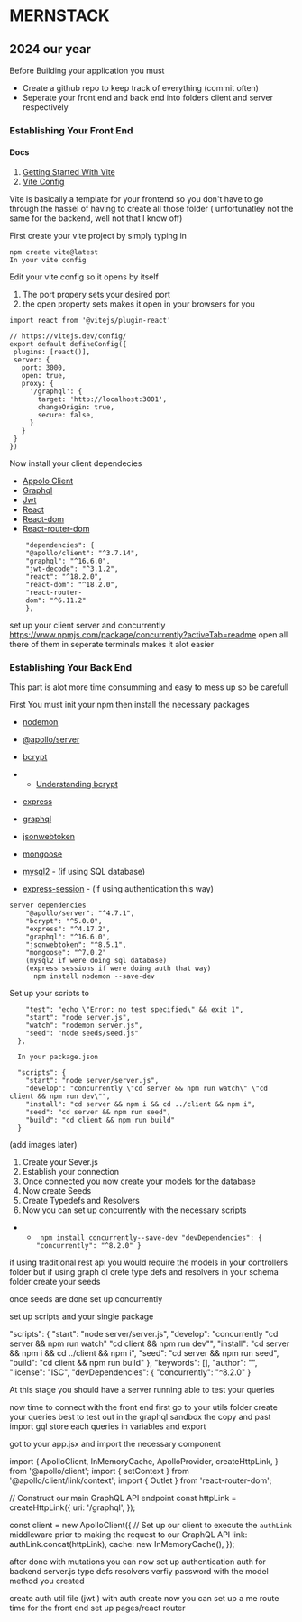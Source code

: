 # MERNSTACK
## 2024 our year
Before Building your application you must
* Create a github repo to keep track of everything (commit often)
* Seperate your front end and back end into folders client and server respectively 

### Establishing Your Front End
#### Docs
1.  [Getting Started With Vite](https://vitejs.dev/guide/ )
2.  [Vite Config](https://vitejs.dev/config/)

Vite is basically a template for your frontend so you don't have to go through the hassel of having to create all those folder ( unfortunatley not the same for the backend, well not that I know off)

First create your vite project by simply typing in 

    
    npm create vite@latest 
    In your vite config 

Edit your vite config so it opens by itself
1. The port propery sets your desired port
2. the open property sets makes it open in your browsers for you
    
 ``````  import { defineConfig } from 'vite'
import react from '@vitejs/plugin-react'

// https://vitejs.dev/config/
export default defineConfig({
  plugins: [react()],
  server: {
    port: 3000,
    open: true,
    proxy: {
      '/graphql': {
        target: 'http://localhost:3001',
        changeOrigin: true,
        secure: false,
      }
    }
  }
})

``````

    

Now install your client dependecies
* [Appolo Client](https://www.npmjs.com/package/@apollo/client)
* [Graphql](https://www.npmjs.com/package/graphql)
* [Jwt](https://www.npmjs.com/package/jwt-decode)
* [React](https://www.npmjs.com/package/react)
* [React-dom](https://www.npmjs.com/package/react-dom)
* [React-router-dom](https://www.npmjs.com/package/react-router-dom)
``````
    "dependencies": {
    "@apollo/client": "^3.7.14",
    "graphql": "^16.6.0",
    "jwt-decode": "^3.1.2",
    "react": "^18.2.0",
    "react-dom": "^18.2.0",
    "react-router-
    dom": "^6.11.2"
    },
 ``````   
 

set up your client server and concurrently
https://www.npmjs.com/package/concurrently?activeTab=readme
open all there of them in seperate terminals makes it alot easier

### Establishing Your Back End
This part is alot more time consumming and easy to mess up so be carefull

First You must init your npm then install the necessary packages
* [nodemon](https://www.npmjs.com/package/nodemon)

* [@apollo/server](https://www.npmjs.com/package/@apollo/server) 
* [bcrypt](https://www.npmjs.com/package/bcrypt) 
* * [Understanding bcrypt](//https://auth0.com/blog/hashing-in-action-understanding-bcrypt/)
* [express](https://www.npmjs.com/package/express) 
* [graphql](https://www.npmjs.com/package/graphql)
* [jsonwebtoken](https://www.npmjs.com/package/jsonwebtoken) 
* [mongoose](https://www.npmjs.com/package/mongoose)
* [mysql2](https://www.npmjs.com/package/mysql2) - (if using SQL database)
* [express-session](https://www.npmjs.com/package/express-session) - (if using authentication this way)

``````
server dependencies
    "@apollo/server": "^4.7.1",
    "bcrypt": "^5.0.0",
    "express": "^4.17.2",
    "graphql": "^16.6.0",
    "jsonwebtoken": "^8.5.1",
    "mongoose": "^7.0.2"
    (mysql2 if were doing sql database)
    (express sessions if were doing auth that way)
      npm install nodemon --save-dev

``````
Set up your scripts to 
```"scripts": {
    "test": "echo \"Error: no test specified\" && exit 1",
    "start": "node server.js",
    "watch": "nodemon server.js",
    "seed": "node seeds/seed.js"
  },
  
  In your package.json

  "scripts": {
    "start": "node server/server.js",
    "develop": "concurrently \"cd server && npm run watch\" \"cd client && npm run dev\"",
    "install": "cd server && npm i && cd ../client && npm i",
    "seed": "cd server && npm run seed",
    "build": "cd client && npm run build"
  }
  ``````
(add images later)

1. Create your Sever.js
2. Establish your connection 
3. Once connected you now create your models for the database
4. Now create Seeds
5. Create Typedefs and Resolvers
6. Now you can set up concurrently with the necessary scripts 

* * `` npm install concurrently--save-dev "devDependencies": {
    "concurrently": "^8.2.0"
  }``


if using traditional rest api you would require the models in your controllers folder but if using graph ql
crete type defs and resolvers in your schema folder 
create your seeds

once seeds are done set up concurrently

set up scripts and your single package

 "scripts": {
    "start": "node server/server.js",
    "develop": "concurrently \"cd server && npm run watch\" \"cd client && npm run dev\"",
    "install": "cd server && npm i && cd ../client && npm i",
    "seed": "cd server && npm run seed",
    "build": "cd client && npm run build"
  },
  "keywords": [],
  "author": "",
  "license": "ISC",
  "devDependencies": {
    "concurrently": "^8.2.0"
  }

  At this stage you should have a server running able to test your queries

  now time to connect with the front end
  first go to your utils folder
  create your queries best to test out in the graphql sandbox the copy and past
  import gql
  store each queries in variables and export

  got to your app.jsx
   and import the necessary component

import {
  ApolloClient,
  InMemoryCache,
  ApolloProvider,
  createHttpLink,
} from '@apollo/client';
import { setContext } from '@apollo/client/link/context';
import { Outlet } from 'react-router-dom';


// Construct our main GraphQL API endpoint
const httpLink = createHttpLink({
  uri: '/graphql',
});

const client = new ApolloClient({
  // Set up our client to execute the `authLink` middleware prior to making the request to our GraphQL API
  link: authLink.concat(httpLink),
  cache: new InMemoryCache(),
});

after done with mutations you can now set up authentication
auth for backend
server.js
type defs 
resolvers verfiy password with the model method you created 

create auth util file (jwt )
with auth create now you can set up a me route
time for the front end 
set up pages/react router
